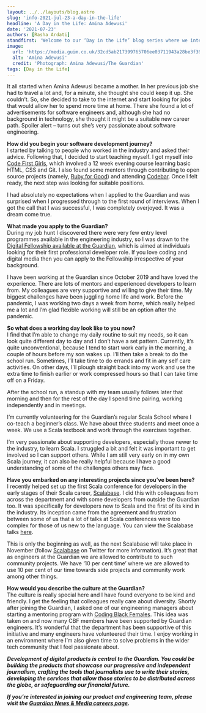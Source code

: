 ```yaml
---
layout: ../../layouts/blog.astro
slug: 'info-2021-jul-23-a-day-in-the-life'
headline: 'A Day in the Life: Amina Adewusi'
date: '2021-07-23'
authors: [Rasha Ardati]
standfirst: 'Welcome to our ‘Day in the Life’ blog series where we interview a colleague from the product and engineering department to reflect on their career and experiences at the Guardian'
image:
  url: 'https://media.guim.co.uk/32cd5ab217399765706ee03711943a28be3f399f/0_0_2320_2318/2320.jpg'
  alt: 'Amina Adewusi'
  credit: 'Photograph: Amina Adewusi/The Guardian'
tags: [Day in the Life]
---
```


It all started when Amina Adewusi became a mother. In her previous job she had to travel a lot and, for a minute, she thought she could keep it up. She couldn’t. So, she decided to take to the internet and start looking for jobs that would allow her to spend more time at home. There she found a lot of advertisements for software engineers and, although she had no background in technology, she thought it might be a suitable new career path. Spoiler alert – turns out she’s very passionate about software engineering.

**How did you begin your software development journey?**  
I started by talking to people who worked in the industry and asked their advice. Following that, I decided to start teaching myself. I got myself into [Code First Girls](https://codefirstgirls.org.uk/), which involved a 12 week evening course learning basic HTML, CSS and Git. I also found some mentors through contributing to open source projects (namely, [Ruby for Good](https://twitter.com/RubyforGood?ref_src=twsrc%5Egoogle%7Ctwcamp%5Eserp%7Ctwgr%5Eauthor)) and attending [Codebar](https://codebar.io/). Once I felt ready, the next step was looking for suitable positions.

I had absolutely no expectations when I applied to the Guardian and was surprised when I progressed through to the first round of interviews. When I got the call that I was successful, I was completely overjoyed. It was a dream come true.

**What made you apply to the Guardian?**  
During my job hunt I discovered there were very few entry level programmes available in the engineering industry, so I was drawn to the [Digital Fellowship available at the Guardian](https://www.theguardian.com/info/2020/nov/27/guardian-software-engineering-fellowship-2021-apply-now), which is aimed at individuals looking for their first professional developer role. If you love coding and digital media then you can apply to the Fellowship irrespective of your background.

I have been working at the Guardian since October 2019 and have loved the experience. There are lots of mentors and experienced developers to learn from. My colleagues are very supportive and willing to give their time. My biggest challenges have been juggling home life and work. Before the pandemic, I was working two days a week from home, which really helped me a lot and I’m glad flexible working will still be an option after the pandemic.

**So what does a working day look like to you now?**  
I find that I’m able to change my daily routine to suit my needs, so it can look quite different day to day and I don’t have a set pattern. Currently, it’s quite unconventional, because I tend to start work early in the morning, a couple of hours before my son wakes up. I’ll then take a break to do the school run. Sometimes, I’ll take time to do errands and fit in any self care activities. On other days, I’ll plough straight back into my work and use the extra time to finish earlier or work compressed hours so that I can take time off on a Friday.

After the school run, a standup with my team usually follows later that morning and then for the rest of the day I spend time pairing, working independently and in meetings.

I’m currently volunteering for the Guardian’s regular Scala School where I co-teach a beginner’s class. We have about three students and meet once a week. We use a Scala textbook and work through the exercises together.

I’m very passionate about supporting developers, especially those newer to the industry, to learn Scala. I struggled a bit and felt it was important to get involved so I can support others. While I am still very early on in my own Scala journey, it can also be really helpful because I have a good understanding of some of the challenges others may face.

**Have you embarked on any interesting projects since you’ve been here?**  
I recently helped set up the first Scala conference for developers in the early stages of their Scala career, [Scalabase](http://www.scalabaseconf.com/). I did this with colleagues from across the department and with some developers from outside the Guardian too. It was specifically for developers new to Scala and the first of its kind in the industry. Its inception came from the agreement and frustration between some of us that a lot of talks at Scala conferences were too complex for those of us new to the language. You can view the Scalabase talks [here](https://www.youtube.com/channel/UCDjYJrnEW42ETflR6-iZtmA).

This is only the beginning as well, as the next Scalabase will take place in November (follow [Scalabase](https://twitter.com/scala_base) on Twitter for more information). It’s great that as engineers at the Guardian we are allowed to contribute to such community projects. We have ‘10 per cent time’ where we are allowed to use 10 per cent of our time towards side projects and community work among other things.

**How would you describe the culture at the Guardian?**  
The culture is really special here and I have found everyone to be kind and friendly. I get the feeling that colleagues really care about diversity. Shortly after joining the Guardian, I asked one of our engineering managers about starting a mentoring program with [Coding Black Females](https://twitter.com/codingblackfems). This idea was taken on and now many CBF members have been supported by Guardian engineers. It’s wonderful that the department has been supportive of this initiative and many engineers have volunteered their time. I enjoy working in an environment where I’m also given time to solve problems in the wider tech community that I feel passionate about.

_**Development of digital products is central to the Guardian. You could be building the products that showcase our progressive and independent journalism, crafting the tools that journalists use to write their stories, developing the services that allow those stories to be distributed across the globe, or safeguarding our financial future.**_

_**If you’re interested in joining our product and engineering team, please visit the [Guardian News & Media careers page](https://workforus.theguardian.com/).**_
